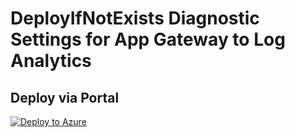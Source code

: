 # DeployIfNotExists Diagnostic Settings for App Gateway to Log Analytics


## Deploy via Portal

[![Deploy to Azure](http://azuredeploy.net/deploybutton.png)](https://portal.azure.com/#blade/Microsoft_Azure_Policy/CreatePolicyDefinitionBlade/uri/https%3A%2F%2Fraw.githubusercontent.com%2Fsixtencyber%2FAzure-Policies%2Fmain%2FLog_Analytics%2Fapp-gateway-to-loganalytics%2Fdeploy-diagnostic-settings-app-gateway-to-loganalytics.json)

